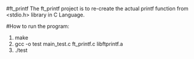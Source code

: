 #ft_printf
The ft_printf project is to re-create the actual printf function from <stdio.h> library in C Language.

#How to run the program:
1) make
2) gcc -o test main_test.c ft_printf.c libftprintf.a
3) ./test